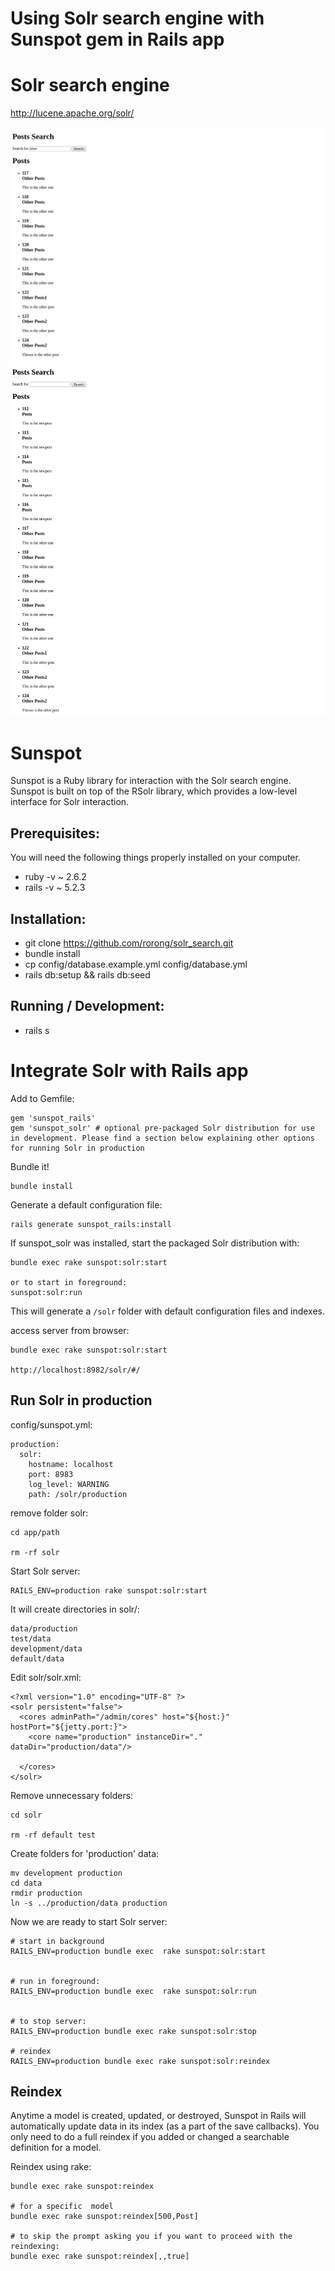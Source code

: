 # Using Solr search engine with Sunspot gem in Rails app
# Solr search engine
http://lucene.apache.org/solr/

![Screenshot](doc/FulltextSolrSearch.png)
![Screenshot](doc/all_record_solrsearch.png)


# Sunspot
Sunspot is a Ruby library for interaction with the Solr search engine. Sunspot is built on top of the RSolr library, which provides a low-level interface for Solr interaction.

## Prerequisites:
You will need the following things properly installed on your computer.
* ruby -v ~ 2.6.2
* rails -v ~ 5.2.3

## Installation:
* git clone https://github.com/rorong/solr_search.git
* bundle install
* cp config/database.example.yml config/database.yml
* rails db:setup && rails db:seed

## Running / Development:
* rails s

# Integrate Solr with Rails app
Add to Gemfile:

```
gem 'sunspot_rails'
gem 'sunspot_solr' # optional pre-packaged Solr distribution for use in development. Please find a section below explaining other options for running Solr in production
```
Bundle it!

```
bundle install
```
Generate a default configuration file:

```
rails generate sunspot_rails:install
```
If sunspot_solr was installed, start the packaged Solr distribution with:

```
bundle exec rake sunspot:solr:start

or to start in foreground:
sunspot:solr:run
```

This will generate a ```/solr``` folder with default configuration files and indexes.

access server from browser:

```
bundle exec rake sunspot:solr:start

http://localhost:8982/solr/#/
```

## Run Solr in production
config/sunspot.yml:
```
production:
  solr:
    hostname: localhost
    port: 8983
    log_level: WARNING
    path: /solr/production
```
remove folder solr:
```
cd app/path

rm -rf solr
```
Start Solr server:
```
RAILS_ENV=production rake sunspot:solr:start
```
It will create directories in solr/:
```
data/production
test/data
development/data
default/data
```
Edit solr/solr.xml:
```
<?xml version="1.0" encoding="UTF-8" ?>
<solr persistent="false">
  <cores adminPath="/admin/cores" host="${host:}" hostPort="${jetty.port:}">
    <core name="production" instanceDir="." dataDir="production/data"/>

  </cores>
</solr>
```

Remove unnecessary folders:
```
cd solr

rm -rf default test
```

Create folders for 'production' data:
```
mv development production
cd data
rmdir production
ln -s ../production/data production
```

Now we are ready to start Solr server:
```
# start in background
RAILS_ENV=production bundle exec  rake sunspot:solr:start


# run in foreground:
RAILS_ENV=production bundle exec  rake sunspot:solr:run


# to stop server:
RAILS_ENV=production bundle exec rake sunspot:solr:stop

# reindex
RAILS_ENV=production bundle exec rake sunspot:solr:reindex
```

## Reindex

Anytime a model is created, updated, or destroyed, Sunspot in Rails will automatically update data in its index (as a part of the save callbacks). You only need to do a full reindex if you added or changed a searchable definition for a model.

Reindex using rake:
```
bundle exec rake sunspot:reindex

# for a specific  model
bundle exec rake sunspot:reindex[500,Post]

# to skip the prompt asking you if you want to proceed with the reindexing:
bundle exec rake sunspot:reindex[,,true]
```
